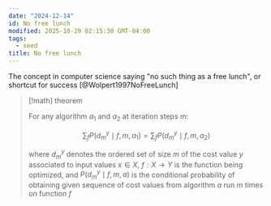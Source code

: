 ```yaml
---
date: "2024-12-14"
id: No free lunch
modified: 2025-10-29 02:15:30 GMT-04:00
tags:
  - seed
title: No free lunch
---
```


The concept in computer science saying "no such thing as a free lunch", or shortcut for success [@Wolpert1997NoFreeLunch]

> [!math] theorem
>
> For any algorithm $a_{1}$ and $a_{2}$ at iteration steps $m$:
>
> $$
> \sum_{f} P(d^y_m \mid f,m,a_{1}) = \sum_{f} P(d^y_m \mid f, m, a_2)
> $$
>
> where $d^y_m$ denotes the ordered set of size $m$ of the cost value $y$ associated to input values $x \in X$, $f: X \to Y$ is the function being optimized, and $P(d^y_m \mid f,m,a)$ is the conditional probability of obtaining given sequence of cost values from algorithm $a$ run $m$ times on function $f$
